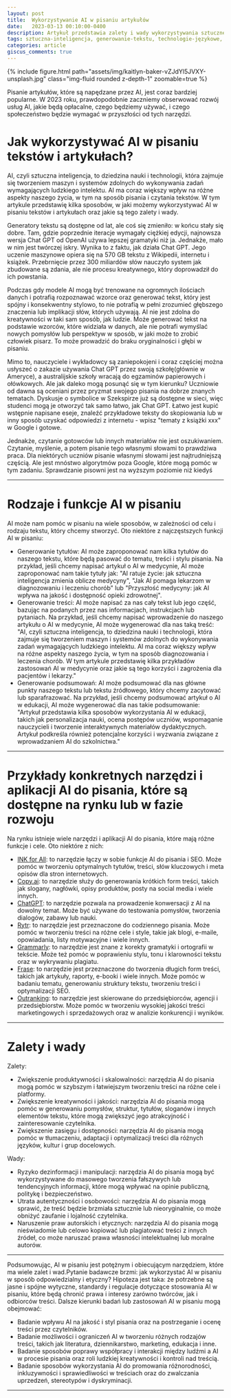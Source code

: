 ```yaml
---
layout: post
title:  Wykorzystywanie AI w pisaniu artykułów
date:   2023-03-13 00:10:00-0400
description: Artykuł przedstawia zalety i wady wykorzystywania sztucznej inteligencji (AI) w pisaniu artykułów. Analiza różnych narzędzi i generowania tekstu.
tags: sztuczna-inteligencja, generowanie-tekstu, technologie-językowe, przyszłość mediów, etyka-regulacje
categories: article
giscus_comments: true
---
```


{% include figure.html path="assets/img/kaitlyn-baker-vZJdYl5JVXY-unsplash.jpg" class="img-fluid rounded z-depth-1" zoomable=true %}
<div class="caption">
    Pisanie artykułów, które są napędzane przez AI, jest coraz bardziej popularne. W 2023 roku, prawdopodobnie zaczniemy obserwować rozwój usług AI, jakie będą opłacalne, czego będziemy używać, i czego społeczeństwo będzie wymagać w przyszłości od tych narzędzi. 
</div>


# Jak wykorzystywać AI w pisaniu tekstów i artykułach?

AI, czyli sztuczna inteligencja, to dziedzina nauki i technologii, która zajmuje się tworzeniem maszyn i systemów zdolnych do wykonywania zadań wymagających ludzkiego intelektu. AI ma coraz większy wpływ na różne aspekty naszego życia, w tym na sposób pisania i czytania tekstów. W tym artykule przedstawię kilka sposobów, w jaki możemy wykorzystywać AI w pisaniu tekstów i artykułach oraz jakie są tego zalety i wady.

Generatory tekstu są dostępne od lat, ale coś się zmieniło: w końcu stały się dobre. Tam, gdzie poprzednie iteracje wymagały ciężkiej edycji, najnowsza wersja Chat GPT od OpenAI używa lepszej gramatyki niż ja. Jednakże, mało w nim jest twórczej iskry. Wynika to z faktu, jak działa Chat GPT. Jego uczenie maszynowe opiera się na 570 GB tekstu z Wikipedii, internetu i książek. Przebrnięcie przez 300 miliardów słów nauczyło system jak zbudowane są zdania, ale nie procesu kreatywnego, który doprowadził do ich powstania.

Podczas gdy modele AI mogą być trenowane na ogromnych ilościach danych i potrafią rozpoznawać wzorce oraz generować tekst, który jest spójny i konsekwentny stylowo, to nie potrafią w pełni zrozumieć głębszego znaczenia lub implikacji słów, których używają. AI nie jest zdolna do kreatywności w taki sam sposób, jak ludzie. Może generować tekst na podstawie wzorców, które widziała w danych, ale nie potrafi wymyślać nowych pomysłów lub perspektyw w sposób, w jaki może to zrobić człowiek pisarz. To może prowadzić do braku oryginalności i głębi w pisaniu.

Mimo to, nauczyciele i wykładowcy są zaniepokojeni i coraz częściej można usłyszeć o zakazie używania Chat GPT przez swoją szkołę(głównie w Ameryce), a australijskie szkoły wracają do egzaminów papierowych i ołówkowych. Ale jak daleko mogą posunąć się w tym kierunku? Uczniowie od dawna są oceniani przez pryzmat swojego pisania na dobrze znanych tematach. Dyskusje o symbolice w Szekspirze już są dostępne w sieci, więc studenci mogą je otworzyć tak samo łatwo, jak Chat GPT. Łatwo jest kupić wstępnie napisane eseje, znaleźć przykładowe teksty do skopiowania lub w inny sposób uzyskać odpowiedzi z internetu - wpisz "tematy z książki xxx" w Google i gotowe.

Jednakże, czytanie gotowców lub innych materiałów nie jest oszukiwaniem. Czytanie, myślenie, a potem pisanie tego własnymi słowami to prawdziwa praca. Dla niektórych uczniów pisanie własnymi słowami jest najtrudniejszą częścią. Ale jest mnóstwo algorytmów poza Google, które mogą pomóc w tym zadaniu. Sprawdzanie pisowni jest na wyższym poziomie niż kiedyś

<hr>

# Rodzaje i funkcje AI w pisaniu

AI może nam pomóc w pisaniu na wiele sposobów, w zależności od celu i rodzaju tekstu, który chcemy stworzyć. Oto niektóre z najczęstszych funkcji AI w pisaniu:
<ul>
<li> Generowanie tytułów: AI może zaproponować nam kilka tytułów do naszego tekstu, które będą pasować do tematu, treści i stylu pisania. Na przykład, jeśli chcemy napisać artykuł o AI w medycynie, AI może zaproponować nam takie tytuły jak: "AI ratuje życie: jak sztuczna inteligencja zmienia oblicze medycyny", "Jak AI pomaga lekarzom w diagnozowaniu i leczeniu chorób" lub "Przyszłość medycyny: jak AI wpływa na jakość i dostępność opieki zdrowotnej".</li>
<li> Generowanie treści: AI może napisać za nas cały tekst lub jego część, bazując na podanych przez nas informacjach, instrukcjach lub pytaniach. Na przykład, jeśli chcemy napisać wprowadzenie do naszego artykułu o AI w medycynie, AI może wygenerować dla nas taką treść: "AI, czyli sztuczna inteligencja, to dziedzina nauki i technologii, która zajmuje się tworzeniem maszyn i systemów zdolnych do wykonywania zadań wymagających ludzkiego intelektu. AI ma coraz większy wpływ na różne aspekty naszego życia, w tym na sposób diagnozowania i leczenia chorób. W tym artykule przedstawię kilka przykładów zastosowań AI w medycynie oraz jakie są tego korzyści i zagrożenia dla pacjentów i lekarzy."</li>
<li> Generowanie podsumowań: AI może podsumować dla nas główne punkty naszego tekstu lub tekstu źródłowego, który chcemy zacytować lub sparafrazować. Na przykład, jeśli chcemy podsumować artykuł o AI w edukacji, AI może wygenerować dla nas takie podsumowanie: "Artykuł przedstawia kilka sposobów wykorzystania AI w edukacji, takich jak personalizacja nauki, ocena postępów uczniów, wspomaganie nauczycieli i tworzenie interaktywnych materiałów dydaktycznych. Artykuł podkreśla również potencjalne korzyści i wyzwania związane z wprowadzaniem AI do szkolnictwa."</li>
</ul>
<hr>

# Przykłady konkretnych narzędzi i aplikacji AI do pisania, które są dostępne na rynku lub w fazie rozwoju

Na rynku istnieje wiele narzędzi i aplikacji AI do pisania, które mają różne funkcje i cele. Oto niektóre z nich:
<ul>
<li> <a href="https://inkforall.com/">INK for All</a>: to narzędzie łączy w sobie funkcje AI do pisania i SEO. Może pomóc w tworzeniu optymalnych tytułów, treści, słów kluczowych i meta opisów dla stron internetowych.</li>
<li> <a href="https://www.copy.ai/">Copy.ai</a>: to narzędzie służy do generowania krótkich form treści, takich jak slogany, nagłówki, opisy produktów, posty na social media i wiele innych.</li>
<li> <a href="https://chat.openai.com/">ChatGPT</a>: to narzędzie pozwala na prowadzenie konwersacji z AI na dowolny temat. Może być używane do testowania pomysłów, tworzenia dialogów, zabawy lub nauki.</li>
<li> <a href="https://rytr.me/">Rytr</a>: to narzędzie jest przeznaczone do codziennego pisania. Może pomóc w tworzeniu treści na różne cele i style, takie jak blogi, e-maile, opowiadania, listy motywacyjne i wiele innych.</li>
<li> <a href="https://www.grammarly.com/">Grammarly</a>: to narzędzie jest znane z korekty gramatyki i ortografii w tekście. Może też pomóc w poprawieniu stylu, tonu i klarowności tekstu oraz w wykrywaniu plagiatu.</li>
<li> <a href="https://www.frase.io/">Frase</a>: to narzędzie jest przeznaczone do tworzenia długich form treści, takich jak artykuły, raporty, e-booki i wiele innych. Może pomóc w badaniu tematu, generowaniu struktury tekstu, tworzeniu treści i optymalizacji SEO.</li>
<li> <a href="https://www.outranking.io/s">Outranking</a>: to narzędzie jest skierowane do przedsiębiorców, agencji i przedsiębiorstw. Może pomóc w tworzeniu wysokiej jakości treści marketingowych i sprzedażowych oraz w analizie konkurencji i wyników.</li>
</ul>
<hr>

# Zalety i wady

Zalety:

<ul>
<li> Zwiększenie produktywności i skalowalności: narzędzia AI do pisania mogą pomóc w szybszym i łatwiejszym tworzeniu treści na różne cele i platformy.</li>
<li> Zwiększenie kreatywności i jakości: narzędzia AI do pisania mogą pomóc w generowaniu pomysłów, struktur, tytułów, sloganów i innych elementów tekstu, które mogą zwiększyć jego atrakcyjność i zainteresowanie czytelnika.</li>
<li> Zwiększenie zasięgu i dostępności: narzędzia AI do pisania mogą pomóc w tłumaczeniu, adaptacji i optymalizacji treści dla różnych języków, kultur i grup docelowych.</li>
</ul>
Wady:

<ul>
<li> Ryzyko dezinformacji i manipulacji: narzędzia AI do pisania mogą być wykorzystywane do masowego tworzenia fałszywych lub tendencyjnych informacji, które mogą wpływać na opinie publiczną, politykę i bezpieczeństwo.</li>
<li> Utrata autentyczności i osobowości: narzędzia AI do pisania mogą sprawić, że treść będzie brzmiała sztucznie lub nieoryginalnie, co może obniżyć zaufanie i lojalność czytelnika.</li>
<li> Naruszenie praw autorskich i etycznych: narzędzia AI do pisania mogą nieświadomie lub celowo kopiować lub plagiatować treści z innych źródeł, co może naruszać prawa własności intelektualnej lub moralne autorów.</li>
</ul>

<hr>

Podsumowując, AI w pisaniu jest potężnym i obiecującym narzędziem, które ma wiele zalet i wad.Pytanie badawcze brzmi: jak wykorzystać AI w pisaniu w sposób odpowiedzialny i etyczny? Hipoteza jest taka: że potrzebne są jasne i spójne wytyczne, standardy i regulacje dotyczące stosowania AI w pisaniu, które będą chronić prawa i interesy zarówno twórców, jak i odbiorców treści. Dalsze kierunki badań lub zastosowań AI w pisaniu mogą obejmować:

<ul>
<li> Badanie wpływu AI na jakość i styl pisania oraz na postrzeganie i ocenę treści przez czytelników.</li>
<li> Badanie możliwości i ograniczeń AI w tworzeniu różnych rodzajów treści, takich jak literatura, dziennikarstwo, marketing, edukacja i inne.</li>
<li> Badanie sposobów poprawy współpracy i interakcji między ludźmi a AI w procesie pisania oraz roli ludzkiej kreatywności i kontroli nad treścią.</li>
<li> Badanie sposobów wykorzystania AI do promowania różnorodności, inkluzywności i sprawiedliwości w treściach oraz do zwalczania uprzedzeń, stereotypów i dyskryminacji.</li>
</ul>
<hr>